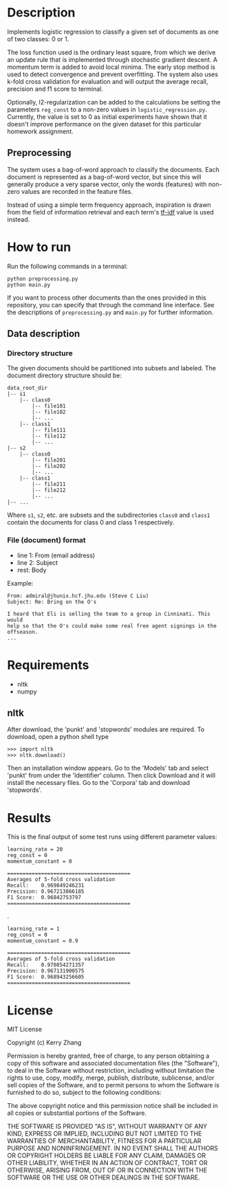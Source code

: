 # Description
Implements logistic regression to classify a given set of documents as one of two classes: 0 or 1. 

The loss function used is the ordinary least square, from which we derive an update rule that is implemented through stochastic gradient descent. A momentum term is added to avoid local minima. The early stop method is used to detect convergence and prevent overfitting. The system also uses k-fold cross validation for evaluation and will output the average recall, precision and f1 score to terminal.

Optionally, l2-regularization can be added to the calculations be setting the parameters `reg_const` to a non-zero values in `logistic_regression.py`. Currently, the value is set to 0 as initial experiments have shown that it doesn't improve performance on the given dataset for this particular homework assignment.

## Preprocessing
The system uses a bag-of-word approach to classify the documents. Each document is represented as a bag-of-word vector, but since this will generally produce a very sparse vector, only the words (features) with non-zero values are recorded in the feature files. 

Instead of using a simple term frequency approach, inspiration is drawn from the field of information retrieval and each term's [tf-idf](http://en.wikipedia.org/wiki/Tf%E2%80%93idf) value is used instead.

# How to run
Run the following commands in a terminal:

	python preprocessing.py
	python main.py

If you want to process other documents than the ones provided in this repository, you can specify that through the command line interface. See the descriptions of `preprocessing.py` and `main.py` for further information.

## Data description

### Directory structure
The given documents should be partitioned into subsets and labeled. The document directory structure should be:

    data_root_dir
    |-- s1
        |-- class0
            |-- file101
            |-- file102
            |-- ...
        |-- class1
            |-- file111
            |-- file112
            |-- ...
    |-- s2
        |-- class0
            |-- file201
            |-- file202
            |-- ...
        |-- class1
            |-- file211
            |-- file212
            |-- ...
    |-- ...

Where `s1`, `s2`, etc. are subsets and the subdirectories `class0` and `class1` contain the documents for class 0 and class 1 respectively.

### File (document) format

* line 1: From (email address)
* line 2: Subject
* rest: Body

Example:

	From: admiral@jhunix.hcf.jhu.edu (Steve C Liu)
	Subject: Re: Bring on the O's

	I heard that Eli is selling the team to a group in Cinninati. This would
	help so that the O's could make some real free agent signings in the 
	offseason.
	...

# Requirements

* nltk
* numpy

## nltk
After download, the 'punkt' and 'stopwords' modules are required. To download, open a python shell type

	>>> import nltk
	>>> nltk.download()

Then an installation window appears. Go to the 'Models' tab and select 'punkt' from under the 'Identifier' column. Then click Download and it will install the necessary files. Go to the 'Corpora' tab and download 'stopwords'.

# Results
This is the final output of some test runs using different parameter values:

	learning_rate = 20
	reg_const = 0
	momentum_constant = 0

	========================================
	Averages of 5-fold cross validation
	Recall:    0.969849246231
	Precision: 0.967213866185
	F1 Score:  0.96842753797
	========================================

.

	learning_rate = 1
	reg_const = 0
	momentum_constant = 0.9

	========================================
	Averages of 5-fold cross validation
	Recall:    0.970854271357
	Precision: 0.967131900575
	F1 Score:  0.968943256605
	========================================


# License

MIT License

Copyright (c) Kerry Zhang

Permission is hereby granted, free of charge, to any person obtaining
a copy of this software and associated documentation files (the
"Software"), to deal in the Software without restriction, including
without limitation the rights to use, copy, modify, merge, publish,
distribute, sublicense, and/or sell copies of the Software, and to
permit persons to whom the Software is furnished to do so, subject to
the following conditions:

The above copyright notice and this permission notice shall be
included in all copies or substantial portions of the Software.

THE SOFTWARE IS PROVIDED "AS IS", WITHOUT WARRANTY OF ANY KIND,
EXPRESS OR IMPLIED, INCLUDING BUT NOT LIMITED TO THE WARRANTIES OF
MERCHANTABILITY, FITNESS FOR A PARTICULAR PURPOSE AND
NONINFRINGEMENT. IN NO EVENT SHALL THE AUTHORS OR COPYRIGHT HOLDERS BE
LIABLE FOR ANY CLAIM, DAMAGES OR OTHER LIABILITY, WHETHER IN AN ACTION
OF CONTRACT, TORT OR OTHERWISE, ARISING FROM, OUT OF OR IN CONNECTION
WITH THE SOFTWARE OR THE USE OR OTHER DEALINGS IN THE SOFTWARE.
